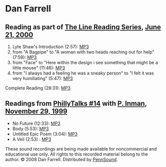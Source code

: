 Dan Farrell
===========

Reading as part of [The Line Reading Series](http://writing.upenn.edu/pennsound/x/Line-Reading-Series.html), [June 21, 2000](http://writing.upenn.edu/pennsound/x/Line-Reading-Series.html#6-21-00)
---------------------------------------------------------------------------------------------------------------------------------------------------------------------------------------------------

1.  Lyte Shaw's Introduction (2:57): [MP3](http://media.sas.upenn.edu/pennsound/groups/Line-Reading-Series/6-21-00_Farell/Farrell-Dan_01_Introduction_Line-Reading_06-21-00.mp3)
2.  from "A Bagpipe" to "A woman with two heads reaching out for help" (7:59): [MP3](http://media.sas.upenn.edu/pennsound/groups/Line-Reading-Series/6-21-00_Farell/Farrell-Dan_02_Inkblot-A-Bagpipe_Line-Reading_06-21-00.mp3)
3.  from "Face" to "Here within the design i see something that might be a little mouse" (11:46): [MP3](http://media.sas.upenn.edu/pennsound/groups/Line-Reading-Series/6-21-00_Farell/Farrell-Dan_03_Inkblot-Face_Line-Reading_06-21-00.mp3)
4.  from "I always had a feeling he was a sneaky person" to "I felt it was very humiliating" (5:47): [MP3](http://media.sas.upenn.edu/pennsound/groups/Line-Reading-Series/6-21-00_Farell/Farrell-Dan_04_Inkblot-I-Always_Line-Reading_06-21-00.mp3)

Complete Reading (28:31): [MP3](http://media.sas.upenn.edu/pennsound/authors/Farrell/Farrell-Dan_Complete-Reading_Line-Reading_06-21-00.mp3)

Readings from [PhillyTalks \#14](http://www.writing.upenn.edu/pennsound/x/phillytalks/Philly-Talks-Episode14.html) with [P. Inman](http://www.writing.upenn.edu/pennsound/x/Inman.html), [November 29, 1999](http://writing.upenn.edu/wh/calendar/1199.html#29)
---------------------------------------------------------------------------------------------------------------------------------------------------------------------------------------------------------------------------------------------------------------

-   No Future (12:33): [MP3](http://media.sas.upenn.edu/pennsound/groups/phillytalks/14/Farrell-Dan_01_No-Future_UPenn_11-29-99.mp3)
-   Body (5:53): [MP3](http://media.sas.upenn.edu/pennsound/groups/phillytalks/14/Farrell-Dan_02_Body_UPenn_11-29-99.mp3)
-   Untitled Epic Poem (3:04): [MP3](http://media.sas.upenn.edu/pennsound/groups/phillytalks/14/Farrell-Dan_03_Untitled-Epic-Poem_UPenn_11-29-99.mp3)
-   A Veil (2:53) : [MP3](http://media.sas.upenn.edu/pennsound/groups/phillytalks/14/Farrell-Dan_04_A-Veil_UPenn_11-29-99.mp3)

These sound recordings are being made available for noncommercial and educational use only. All rights to this recorded material belong to the author. © 2008 Dan Farrell. Distributed by [PennSound](http://writing.upenn.edu/pennsound/index.html).
